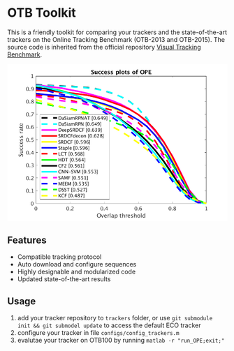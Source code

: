 OTB Toolkit
===

This is a friendly toolkit for comparing your trackers and the state-of-the-art trackers on the Online Tracking Benchmark (OTB-2013 and OTB-2015). The source code is inherited from the official repository [Visual Tracking Benchmark](http://cvlab.hanyang.ac.kr/tracker_benchmark/index.html).

![Success Plot](figs/OPE/success_plot.png)

## Features
* Compatible tracking protocol
* Auto download and configure sequences
* Highly designable and modularized code
* Updated state-of-the-art results

## Usage

1. add your tracker repository to `trackers` folder, or use `git submodule init && git submodel update` to access the default ECO tracker
2. configure your tracker in file `configs/config_trackers.m`
3. evalutae your tracker on OTB100 by running `matlab -r "run_OPE;exit;"`

